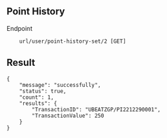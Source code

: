 ## Point History 

Endpoint
````
    url/user/point-history-set/2 [GET]
````
## Result
````
{
    "message": "successfully",
    "status": true,
    "count": 1,
    "results": {
        "TransactionID": "UBEATZGP/PI2212290001",
        "TransactionValue": 250
    }
}
````